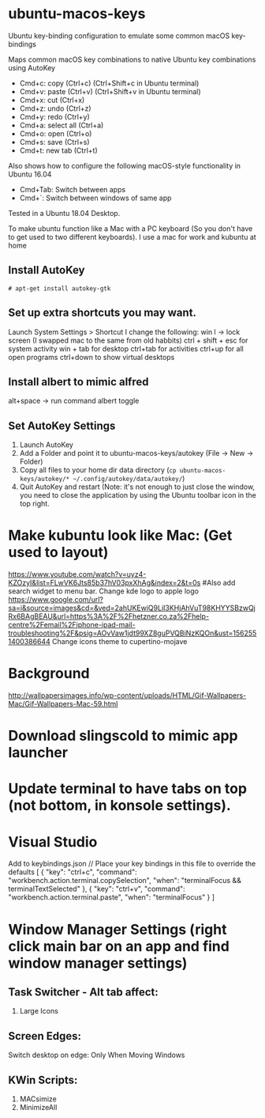 # ubuntu-macos-keys
Ubuntu key-binding configuration to emulate some common macOS key-bindings

Maps common macOS key combinations to native Ubuntu key combinations using AutoKey
* Cmd+c: copy (Ctrl+c) (Ctrl+Shift+c in Ubuntu terminal)
* Cmd+v: paste (Ctrl+v) (Ctrl+Shift+v in Ubuntu terminal)
* Cmd+x: cut (Ctrl+x)
* Cmd+z: undo (Ctrl+z)
* Cmd+y: redo (Ctrl+y)
* Cmd+a: select all (Ctrl+a)
* Cmd+o: open (Ctrl+o)
* Cmd+s: save (Ctrl+s)
* Cmd+t: new tab (Ctrl+t)

Also shows how to configure the following macOS-style functionality in Ubuntu 16.04
* Cmd+Tab: Switch between apps
* Cmd+\`: Switch between windows of same app

Tested in a Ubuntu 18.04 Desktop.

To make ubuntu function like a Mac with a PC keyboard (So you don't have to get used to two different keyboards).
I use a mac for work and kubuntu at home 

## Install AutoKey
`# apt-get install autokey-gtk`

## Set up extra shortcuts you may want. 
Launch System Settings > Shortcut
I change the following:
win l -> lock screen (I swapped mac to the same from old habbits)
ctrl + shift + esc for system activity
win + tab for desktop
ctrl+tab for activities
ctrl+up for all open programs
ctrl+down to show virtual desktops

## Install albert to mimic alfred
alt+space -> run command albert toggle

## Set AutoKey Settings
1. Launch AutoKey
2. Add a Folder and point it to ubuntu-macos-keys/autokey (File -> New -> Folder)
3. Copy all files to your home dir data directory (`cp ubuntu-macos-keys/autokey/* ~/.config/autokey/data/autokey/`)
3. Quit AutoKey and restart (Note: it's not enough to just close the window, you need to close the application by using the Ubuntu toolbar icon in the top right. 

# Make kubuntu look like Mac: (Get used to layout)
https://www.youtube.com/watch?v=uyz4-KZOzyI&list=FLwVK6Jts85b37hV03pxXhAg&index=2&t=0s 
#Also add search widget to menu bar. Change kde logo to apple logo
https://www.google.com/url?sa=i&source=images&cd=&ved=2ahUKEwiQ9LiI3KHjAhVuT98KHYYSBzwQjRx6BAgBEAU&url=https%3A%2F%2Fhetzner.co.za%2Fhelp-centre%2Femail%2Fiphone-ipad-mail-troubleshooting%2F&psig=AOvVaw1jdt99XZ8guPVQBiNzKQOn&ust=1562551400386644
Change icons theme to cupertino-mojave
# Background
http://wallpapersimages.info/wp-content/uploads/HTML/Gif-Wallpapers-Mac/Gif-Wallpapers-Mac-59.html
# Download slingscold to mimic app launcher
# Update terminal to have tabs on top (not bottom, in konsole settings).

# Visual Studio
Add to keybindings.json
// Place your key bindings in this file to override the defaults
[
  { "key": "ctrl+c", "command": "workbench.action.terminal.copySelection", "when": "terminalFocus && terminalTextSelected" },
  { "key": "ctrl+v", "command": "workbench.action.terminal.paste", "when": "terminalFocus" }
] 


# Window Manager Settings (right click main bar on an app and find window manager settings)

## Task Switcher - Alt tab affect:
1. Large Icons

## Screen Edges:
Switch desktop on edge: Only When Moving Windows

## KWin Scripts:
1. MACsimize
1. MinimizeAll



